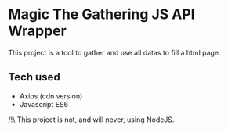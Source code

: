 # Magic The Gathering JS API Wrapper

This project is a tool to gather and use all datas to fill a html page.

## Tech used

* Axios (cdn version)
* Javascript ES6

/!\ This project is not, and will never, using NodeJS.
